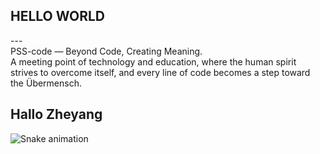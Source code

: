 ## HELLO WORLD
<p align="left">---<br>PSS-code — Beyond Code, Creating Meaning.<br>A meeting point of technology and education, where the human spirit strives to overcome itself, and every line of code becomes a step toward the Übermensch.</p>

## Hallo Zheyang
<img src="https://raw.githubusercontent.com/PSS-code/PSS-code/output/snake.svg" alt="Snake animation" />
